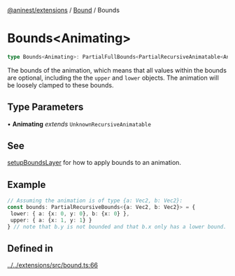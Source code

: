 [@aninest/extensions](../../index.md) / [Bound](../index.md) / Bounds

# Bounds\<Animating\>

```ts
type Bounds<Animating>: PartialFullBounds<PartialRecursiveAnimatable<Animating>>;
```

The bounds of the animation, which means that all values within
the bounds are optional, including the the `upper` and `lower` objects.
The animation will be loosely clamped to these bounds.

## Type Parameters

• **Animating** *extends* `UnknownRecursiveAnimatable`

## See

[setupBoundsLayer](../functions/setupBoundsLayer.md) for how to apply bounds to an animation.

## Example

```ts
// Assuming the animation is of type {a: Vec2, b: Vec2}:
const bounds: PartialRecursiveBounds<{a: Vec2, b: Vec2}> = {
 lower: { a: {x: 0, y: 0}, b: {x: 0} },
 upper: { a: {x: 1, y: 1} }
} // note that b.y is not bounded and that b.x only has a lower bound. This is perfectly valid.
```

## Defined in

[../../extensions/src/bound.ts:66](https://github.com/zphrs/aninest/blob/b669292333243ef725d764f354c403b2c4bde014/extensions/src/bound.ts#L66)
